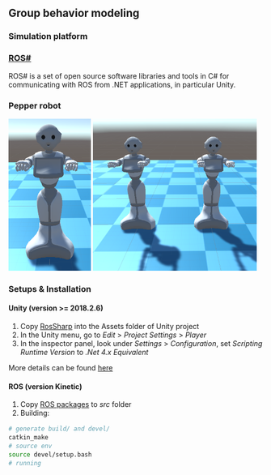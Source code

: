 ## Group behavior modeling

### Simulation platform
### [ROS#](https://github.com/siemens/ros-sharp)

ROS# is a set of open source software libraries and tools in C# for communicating with ROS from .NET applications, in particular Unity.

### Pepper robot

<img src="docs/pepper-single.png" alt="one pepper" height="300px"/>
<img src="docs/pepper-two.png" alt="two peppers" height="300px"/>


### Setups & Installation

#### Unity (version >= 2018.2.6)
1. Copy [RosSharp](https://github.com/mingfeisun/ros-sharp/tree/master/Unity3D/Assets/RosSharp) into the Assets folder of Unity project 
2. In the Unity menu, go to *Edit* > *Project Settings* > *Player*
3. In the inspector panel, look under *Settings* > *Configuration*, set *Scripting Runtime Version* to *.Net 4.x Equivalent*

More details can be found [here](https://github.com/siemens/ros-sharp/wiki/User_Inst_Unity3DOnWindows)

#### ROS (version Kinetic)
1. Copy [ROS packages](https://github.com/mingfeisun/ros-sharp/tree/master/ROS) to *src* folder
2. Building: 
``` bash 
# generate build/ and devel/
catkin_make 
# source env
source devel/setup.bash
# running
```